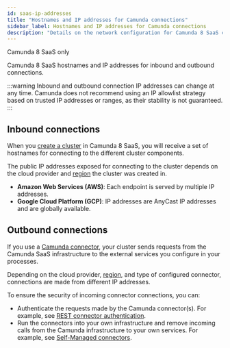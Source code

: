 ```yaml
---
id: saas-ip-addresses
title: "Hostnames and IP addresses for Camunda connections"
sidebar_label: Hostnames and IP addresses for Camunda connections
description: "Details on the network configuration for Camunda 8 SaaS clusters."
---
```


<span class="badge badge--cloud">Camunda 8 SaaS only</span>

Camunda 8 SaaS hostnames and IP addresses for inbound and outbound connections.

:::warning
Inbound and outbound connection IP addresses can change at any time. Camunda does not recommend using an IP allowlist strategy based on trusted IP addresses or ranges, as their stability is not guaranteed.
:::

## Inbound connections

When you [create a cluster](/components/console/manage-clusters/create-cluster.md) in Camunda 8 SaaS, you will receive a set of hostnames for connecting to the different cluster components.

The public IP addresses exposed for connecting to the cluster depends on the cloud provider and [region](/components/saas/regions.md) the cluster was created in.

- **Amazon Web Services (AWS)**: Each endpoint is served by multiple IP addresses.
- **Google Cloud Platform (GCP)**: IP addresses are AnyCast IP addresses and are globally available.

## Outbound connections

If you use a [Camunda connector](/components/connectors/introduction.md), your cluster sends requests from the Camunda SaaS infrastructure to the external services you configure in your processes.

Depending on the cloud provider, [region](/components/saas/regions.md), and type of configured connector, connections are made from different IP addresses.

To ensure the security of incoming connector connections, you can:

- Authenticate the requests made by the Camunda connector(s). For example, see [REST connector authentication](/components/connectors/protocol/rest.md#authentication).
- Run the connectors into your own infrastructure and remove incoming calls from the Camunda infrastructure to your own services. For example, see [Self-Managed connectors](/self-managed/components/connectors/overview.md).
